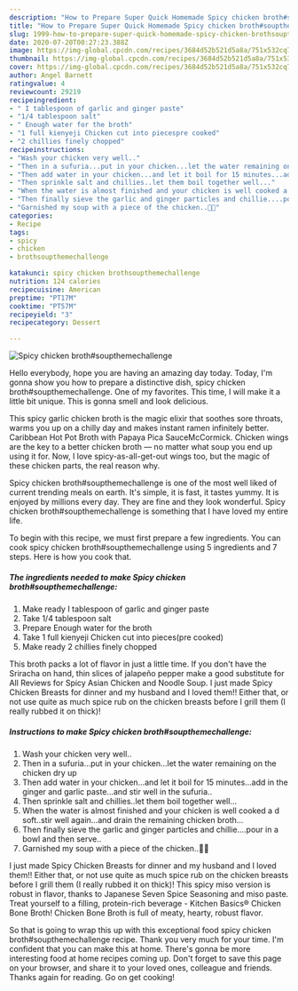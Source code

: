```yaml
---
description: "How to Prepare Super Quick Homemade Spicy chicken broth#soupthemechallenge"
title: "How to Prepare Super Quick Homemade Spicy chicken broth#soupthemechallenge"
slug: 1999-how-to-prepare-super-quick-homemade-spicy-chicken-brothsoupthemechallenge
date: 2020-07-20T00:27:23.388Z
image: https://img-global.cpcdn.com/recipes/3684d52b521d5a8a/751x532cq70/spicy-chicken-brothsoupthemechallenge-recipe-main-photo.jpg
thumbnail: https://img-global.cpcdn.com/recipes/3684d52b521d5a8a/751x532cq70/spicy-chicken-brothsoupthemechallenge-recipe-main-photo.jpg
cover: https://img-global.cpcdn.com/recipes/3684d52b521d5a8a/751x532cq70/spicy-chicken-brothsoupthemechallenge-recipe-main-photo.jpg
author: Angel Barnett
ratingvalue: 4
reviewcount: 29219
recipeingredient:
- " I tablespoon of garlic and ginger paste"
- "1/4 tablespoon salt"
- " Enough water for the broth"
- "1 full kienyeji Chicken cut into piecespre cooked"
- "2 chillies finely chopped"
recipeinstructions:
- "Wash your chicken very well.."
- "Then in a sufuria...put in your chicken...let the water remaining on the chicken dry up"
- "Then add water in your chicken...and let it boil for 15 minutes...add in the ginger and garlic paste...and stir well in the sufuria.."
- "Then sprinkle salt and chillies..let them boil together well..."
- "When the water is almost finished and your chicken is well cooked a d soft..stir well again...and drain the remaining chicken broth..."
- "Then finally sieve the garlic and ginger particles and chillie....pour in a bowl and then serve.."
- "Garnished my soup with a piece of the chicken..🍗😋"
categories:
- Recipe
tags:
- spicy
- chicken
- brothsoupthemechallenge

katakunci: spicy chicken brothsoupthemechallenge 
nutrition: 124 calories
recipecuisine: American
preptime: "PT17M"
cooktime: "PT57M"
recipeyield: "3"
recipecategory: Dessert

---
```



![Spicy chicken broth#soupthemechallenge](https://img-global.cpcdn.com/recipes/3684d52b521d5a8a/751x532cq70/spicy-chicken-brothsoupthemechallenge-recipe-main-photo.jpg)

Hello everybody, hope you are having an amazing day today. Today, I'm gonna show you how to prepare a distinctive dish, spicy chicken broth#soupthemechallenge. One of my favorites. This time, I will make it a little bit unique. This is gonna smell and look delicious.

This spicy garlic chicken broth is the magic elixir that soothes sore throats, warms you up on a chilly day and makes instant ramen infinitely better. Caribbean Hot Pot Broth with Papaya Pica SauceMcCormick. Chicken wings are the key to a better chicken broth — no matter what soup you end up using it for. Now, I love spicy-as-all-get-out wings too, but the magic of these chicken parts, the real reason why.

Spicy chicken broth#soupthemechallenge is one of the most well liked of current trending meals on earth. It's simple, it is fast, it tastes yummy. It is enjoyed by millions every day. They are fine and they look wonderful. Spicy chicken broth#soupthemechallenge is something that I have loved my entire life.


To begin with this recipe, we must first prepare a few ingredients. You can cook spicy chicken broth#soupthemechallenge using 5 ingredients and 7 steps. Here is how you cook that.

<!--inarticleads1-->

##### The ingredients needed to make Spicy chicken broth#soupthemechallenge:

1. Make ready  I tablespoon of garlic and ginger paste
1. Take 1/4 tablespoon salt
1. Prepare  Enough water for the broth
1. Take 1 full kienyeji Chicken cut into pieces(pre cooked)
1. Make ready 2 chillies finely chopped


This broth packs a lot of flavor in just a little time. If you don&#39;t have the Sriracha on hand, thin slices of jalapeño pepper make a good substitute for All Reviews for Spicy Asian Chicken and Noodle Soup. I just made Spicy Chicken Breasts for dinner and my husband and I loved them!! Either that, or not use quite as much spice rub on the chicken breasts before I grill them (I really rubbed it on thick)! 

<!--inarticleads2-->

##### Instructions to make Spicy chicken broth#soupthemechallenge:

1. Wash your chicken very well..
1. Then in a sufuria...put in your chicken...let the water remaining on the chicken dry up
1. Then add water in your chicken...and let it boil for 15 minutes...add in the ginger and garlic paste...and stir well in the sufuria..
1. Then sprinkle salt and chillies..let them boil together well...
1. When the water is almost finished and your chicken is well cooked a d soft..stir well again...and drain the remaining chicken broth...
1. Then finally sieve the garlic and ginger particles and chillie....pour in a bowl and then serve..
1. Garnished my soup with a piece of the chicken..🍗😋


I just made Spicy Chicken Breasts for dinner and my husband and I loved them!! Either that, or not use quite as much spice rub on the chicken breasts before I grill them (I really rubbed it on thick)! This spicy miso version is robust in flavor, thanks to Japanese Seven Spice Seasoning and miso paste. Treat yourself to a filling, protein-rich beverage - Kitchen Basics® Chicken Bone Broth! Chicken Bone Broth is full of meaty, hearty, robust flavor. 

So that is going to wrap this up with this exceptional food spicy chicken broth#soupthemechallenge recipe. Thank you very much for your time. I'm confident that you can make this at home. There's gonna be more interesting food at home recipes coming up. Don't forget to save this page on your browser, and share it to your loved ones, colleague and friends. Thanks again for reading. Go on get cooking!
